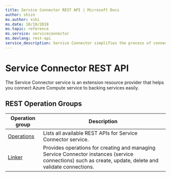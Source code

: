 ```yaml
---
title: Service Connector REST API | Microsoft Docs
author: shizn
ms.author: xshi
ms.date: 10/18/2018
ms.topic: reference
ms.service: serviceconnector
ms.devlang: rest-api
service_description: Service Connector simplifies the process of connecting your Azure Compute service to backing services.
---
```


# Service Connector REST API

The Service Connector service is an extension resource provider that helps you connect Azure Compute service to backing services easily. 

## REST Operation Groups 

| Operation group | Description                                                        |
|-----------------|--------------------------------------------------------------------|
| [Operations](/rest/api/serviceconnector/operations)  | Lists all available REST APIs for Service Connector service. |
| [Linker](/rest/api/serviceconnector/linker) | Provides operations for creating and managing Service Connector instances (service connections) such as create, update, delete and validate connections. |
